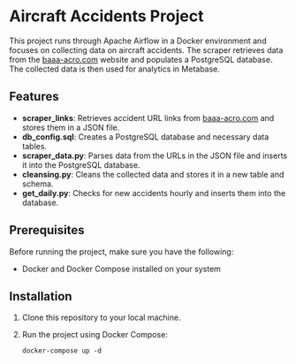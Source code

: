 # Aircraft Accidents Project

This project runs through Apache Airflow in a Docker environment and focuses on collecting data on aircraft accidents. The scraper retrieves data from the [baaa-acro.com](https://www.baaa-acro.com/) website and populates a PostgreSQL database. The collected data is then used for analytics in Metabase.

## Features

- **scraper_links**: Retrieves accident URL links from [baaa-acro.com](https://www.baaa-acro.com/) and stores them in a JSON file.
- **db_config.sql**: Creates a PostgreSQL database and necessary data tables.
- **scraper_data.py**: Parses data from the URLs in the JSON file and inserts it into the PostgreSQL database.
- **cleansing.py**: Cleans the collected data and stores it in a new table and schema.
- **get_daily.py**: Checks for new accidents hourly and inserts them into the database.

## Prerequisites

Before running the project, make sure you have the following:

- Docker and Docker Compose installed on your system

## Installation

1. Clone this repository to your local machine.
2. Run the project using Docker Compose:

    ```shell
    docker-compose up -d
    ```
